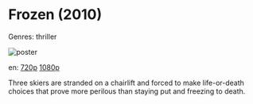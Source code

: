 # Frozen (2010)

Genres: thriller

![poster](http://image.tmdb.org/t/p/w500/lfZNJlAZoheNVHPBhTTlpkBQj4B.jpg)

en:
  [720p](magnet:?xt=urn:btih:CBCF4E1BBC5D7B5C524956E0FE119BA0EBAAB694&tr=udp://glotorrents.pw:6969/announce&tr=udp://tracker.opentrackr.org:1337/announce&tr=udp://torrent.gresille.org:80/announce&tr=udp://tracker.openbittorrent.com:80&tr=udp://tracker.coppersurfer.tk:6969&tr=udp://tracker.leechers-paradise.org:6969&tr=udp://p4p.arenabg.ch:1337&tr=udp://tracker.internetwarriors.net:1337)
  [1080p](magnet:?xt=urn:btih:E04BFD937D22A353382C1A179D7E59212F98976B&tr=udp://glotorrents.pw:6969/announce&tr=udp://tracker.opentrackr.org:1337/announce&tr=udp://torrent.gresille.org:80/announce&tr=udp://tracker.openbittorrent.com:80&tr=udp://tracker.coppersurfer.tk:6969&tr=udp://tracker.leechers-paradise.org:6969&tr=udp://p4p.arenabg.ch:1337&tr=udp://tracker.internetwarriors.net:1337)
  


Three skiers are stranded on a chairlift and forced to make life-or-death choices that prove more perilous than staying put and freezing to death.
